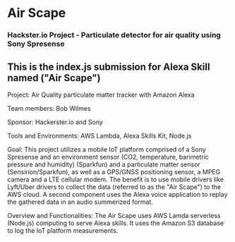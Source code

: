 # Air Scape  

### Hackster.io Project - Particulate detector for air quality using Sony Spresense  

## This is the index.js submission for Alexa Skill named ("Air Scape")

Project: Air Quality particulate matter tracker with Amazon Alexa

Team members: Bob Wilmes

Sponsor: Hackerster.io and Sony

Tools and Environments: AWS Lambda, Alexa Skills Kit, Node.js

Goal:
This project utilizes a mobile IoT platform comprised of a Sony Spresense and an environment sensor (CO2, temperature, barimetric pressure and humidity) (Sparkfun) 
and a particulate matter sensor (Sensirion/Sparkfun), as well as a GPS/GNSS positioning sensor, a MPEG camera and a LTE cellular modem. The benefit is to use
mobile drivers like Lyft/Uber drivers to collect the data (referred to as the "Air Scape") to the AWS cloud. A second component uses the Alexa voice application
to replay the gathered data in an audio summerized format.


Overview and Functionalities:
The Air Scape uses AWS Lamda serverless (Node.js) computing to serve Alexa skills. It uses the Amazon S3 database to log the IoT platform measurements.
  
